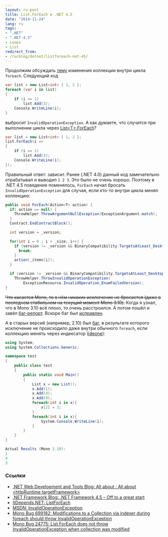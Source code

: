 ```yaml
---
layout: ru-post
title: List.ForEach в .NET 4.5
date: "2014-11-24"
lang: ru
tags:
- ".NET"
- ".NET-4.5"
- Loops
- List
redirect_from:
- /ru/blog/dotnet/listforeach-net-45/
---
```


Продолжим обсуждать [тему](http://aakinshin.blogspot.ru/2014/11/dotnet-list-version-side-effect.html) изменения коллекции внутри цикла `foreach`. Следующий код

```cs
var list = new List<int> { 1, 2 };
foreach (var i in list)
{
    if (i == 1)
        list.Add(3);
    Console.WriteLine(i);
}
```

выбросит `InvalidOperationException`. А как думаете, что случится при выполнении цикла через [List&lt;T&gt;.ForEach](http://msdn.microsoft.com/library/bwabdf9z.aspx)?


```cs
var list = new List<int> { 1, 2 };
list.ForEach(i =>
{
    if (i == 1)
        list.Add(3);
    Console.WriteLine(i);
});
```


Правильный ответ: зависит.<!--more--> Ранее (.NET 4.0) данный код замечательно отрабатывал и выводил `1 2 3`. Это было не очень хорошо. Поэтому в .NET 4.5 поведение поменялось, `ForEach` начал бросать `InvalidOperationException` для случая, если кто-то внутри цикла менял коллекцию:

```cs
public void ForEach(Action<T> action) {
  if( action == null) { 
    ThrowHelper.ThrowArgumentNullException(ExceptionArgument.match);
  } 
  Contract.EndContractBlock();

  int version = _version;

  for(int i = 0 ; i < _size; i++) {
    if (version != _version && BinaryCompatibility.TargetsAtLeast_Desktop_V4_5) { 
      break; 
    }
    action(_items[i]); 
  }

  if (version != _version && BinaryCompatibility.TargetsAtLeast_Desktop_V4_5)
    ThrowHelper.ThrowInvalidOperationException(
        ExceptionResource.InvalidOperation_EnumFailedVersion); 
}
```

<span style="text-decoration: line-through;">Что касается Mono, то в нём никаких исключение не бросается (даже в последнем стабильном на текущий момент Mono 3.10).</span> Когда я узнал, что в Mono 3.10 всё плохо, то очень расстроился. А потом пошёл и завёл [баг-репорт](https://bugzilla.xamarin.com/show_bug.cgi?id=24775). Вскоре баг был [исправлен](https://github.com/mono/mono/commit/5517c56afa66f4d54575b01adb86fe1577128c01).

А в старых версий (например, 2.10) был [баг](http://lists.ximian.com/pipermail/mono-bugs/2011-June/112085.html), в результате которого исключение не происходило даже внутри обычного `foreach`, если коллекцию менять через индексатор ([ideone](http://ideone.com/A3DbN)):

```cs
using System;
using System.Collections.Generic;

namespace test
{
    public class test
    {
        public static void Main()
        {
            List x = new List();
            x.Add(1);
            x.Add(4);
            x.Add(9);
            foreach(int i in x){
                x[2] = 3;
            }
            foreach(int i in x){
                System.Console.WriteLine(i);
            }
        }
    }
}

Actual Results (Mono 2.10):
1
4
3
```

### Ссылки

* [.NET Web Development and Tools Blog: All about : All about &lt;httpRuntime targetFramework&gt;](http://blogs.msdn.com/b/webdev/archive/2012/11/19/all-about-httpruntime-targetframework.aspx)
* [.NET Framework Blog: .NET Framework 4.5 – Off to a great start](http://blogs.msdn.com/b/dotnet/archive/2012/10/17/net-framework-4-5-off-to-a-great-start.aspx)
* [ItDepends.NET: ListForEach](https://github.com/AndreyAkinshin/ItDepends.NET/tree/master/ListForEach)
* [MSDN: InvalidOperationException](http://msdn.microsoft.com/library/system.invalidoperationexception.aspx)
* [Mono Bug 699182: Modifications to a Collection via indexer during foreach should throw InvalidOperationException](http://lists.ximian.com/pipermail/mono-bugs/2011-June/112085.html)
* [Mono Bug 24775: List.ForEach does not throw InvalidOperationException when collection was modified](https://bugzilla.xamarin.com/show_bug.cgi?id=24775)